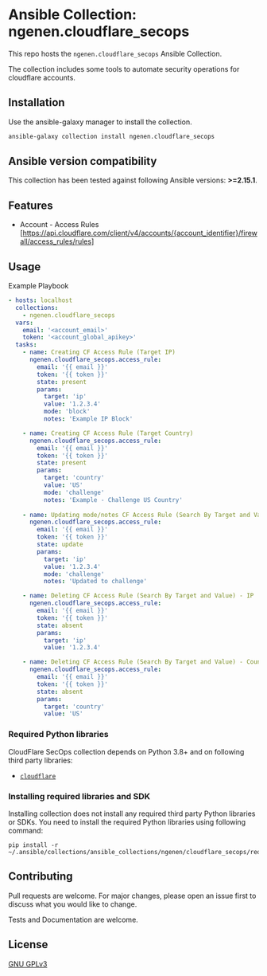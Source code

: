# Ansible Collection: ngenen.cloudflare_secops

This repo hosts the `ngenen.cloudflare_secops` Ansible Collection.

The collection includes some tools to automate security operations for cloudflare accounts.

## Installation

Use the ansible-galaxy manager to install the collection.

```bash
ansible-galaxy collection install ngenen.cloudflare_secops
```

## Ansible version compatibility

This collection has been tested against following Ansible versions: **>=2.15.1**.

## Features

- Account - Access Rules [https://api.cloudflare.com/client/v4/accounts/{account_identifier}/firewall/access_rules/rules]

## Usage

Example Playbook

```yaml
- hosts: localhost
  collections:
    - ngenen.cloudflare_secops
  vars:
    email: '<account_email>'
    token: '<account_global_apikey>'
  tasks:
    - name: Creating CF Access Rule (Target IP)
      ngenen.cloudflare_secops.access_rule:
        email: '{{ email }}'
        token: '{{ token }}'
        state: present
        params:
          target: 'ip'
          value: '1.2.3.4'
          mode: 'block'
          notes: 'Example IP Block'

    - name: Creating CF Access Rule (Target Country)
      ngenen.cloudflare_secops.access_rule:
        email: '{{ email }}'
        token: '{{ token }}'
        state: present
        params:
          target: 'country'
          value: 'US'
          mode: 'challenge'
          notes: 'Example - Challenge US Country'
          
    - name: Updating mode/notes CF Access Rule (Search By Target and Value)
      ngenen.cloudflare_secops.access_rule:
        email: '{{ email }}'
        token: '{{ token }}'
        state: update
        params:
          target: 'ip'
          value: '1.2.3.4'
          mode: 'challenge'
          notes: 'Updated to challenge'

    - name: Deleting CF Access Rule (Search By Target and Value) - IP
      ngenen.cloudflare_secops.access_rule:
        email: '{{ email }}'
        token: '{{ token }}'
        state: absent
        params:
          target: 'ip'
          value: '1.2.3.4'

    - name: Deleting CF Access Rule (Search By Target and Value) - Country
      ngenen.cloudflare_secops.access_rule:
        email: '{{ email }}'
        token: '{{ token }}'
        state: absent
        params:
          target: 'country'
          value: 'US'
```

### Required Python libraries

CloudFlare SecOps collection depends on Python 3.8+ and on following third party libraries:

* [`cloudflare`](https://github.com/cloudflare/python-cloudflare)

### Installing required libraries and SDK

Installing collection does not install any required third party Python libraries or SDKs. You need to install the required Python libraries using following command:

    pip install -r ~/.ansible/collections/ansible_collections/ngenen/cloudflare_secops/requirements.txt

## Contributing

Pull requests are welcome. For major changes, please open an issue first
to discuss what you would like to change.

Tests and Documentation are welcome.

## License

[GNU GPLv3](https://choosealicense.com/licenses/gpl-3.0/)